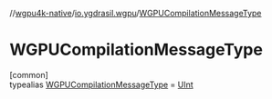 //[wgpu4k-native](../../../index.md)/[io.ygdrasil.wgpu](../index.md)/[WGPUCompilationMessageType](index.md)

# WGPUCompilationMessageType

[common]\
typealias [WGPUCompilationMessageType](index.md) = [UInt](https://kotlinlang.org/api/core/kotlin-stdlib/kotlin/-u-int/index.html)